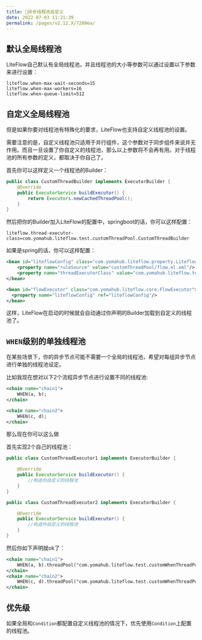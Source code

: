 ```yaml
---
title: 🥗异步线程池自定义
date: 2022-07-03 11:21:39
permalink: /pages/v2.12.X/7280ea/
---
```


## 默认全局线程池

LiteFlow自己默认有全局线程池，并且线程池的大小等参数可以通过设置以下参数来进行设置：

```properties
liteflow.when-max-wait-seconds=15
liteflow.when-max-workers=16
liteflow.when-queue-limit=512
```

## 自定义全局线程池

但是如果你要对线程池有特殊化的要求，LiteFlow也支持自定义线程池的设置。

需要注意的是，自定义线程池只适用于并行组件，这个参数对于同步组件来说并无作用。而且一旦设置了你自定义的线程池，那么以上参数将不会再有用。对于线程池的所有参数的定义，都取决于你自己了。



首先你可以这样定义一个线程池的Builder：

```java
public class CustomThreadBuilder implements ExecutorBuilder {
    @Override
    public ExecutorService buildExecutor() {
        return Executors.newCachedThreadPool();
    }
}
```



然后把你的Builder加入LiteFlow的配置中，springboot的话，你可以这样配置：

```properties
liteflow.thread-executor-class=com.yomahub.liteflow.test.customThreadPool.CustomThreadBuilder
```



如果是spring的话，你可以这样配置：

```xml
<bean id="liteflowConfig" class="com.yomahub.liteflow.property.LiteflowConfig">
	<property name="ruleSource" value="customThreadPool/flow.el.xml"/>
    <property name="threadExecutorClass" value="com.yomahub.liteflow.test.customThreadPool.CustomThreadBuilder"/>
</bean>

<bean id="flowExecutor" class="com.yomahub.liteflow.core.FlowExecutor">
  <property name="liteflowConfig" ref="liteflowConfig"/>
</bean>
```



这样，LiteFlow在启动的时候就会自动通过你声明的Builder加载到自定义的线程池了。



## `WHEN`级别的单独线程池

在某些场景下，你的异步节点可能不需要一个全局的线程池，希望对每组异步节点进行单独的线程池设定。

比如我现在想对以下2个流程异步节点进行设置不同的线程池:

```xml
<chain name="chain1">
    WHEN(a, b);
</chain>

<chain name="chain2">
    WHEN(c, d);
</chain>
```

那么现在你可以这么做

首先实现2个自己的线程池：

```java
public class CustomThreadExecutor1 implements ExecutorBuilder {

    @Override
    public ExecutorService buildExecutor() {
        //构造你自定义的线程池
    }
}
```

```java
public class CustomThreadExecutor2 implements ExecutorBuilder {

    @Override
    public ExecutorService buildExecutor() {
        //构造你自定义的线程池
    }
}
```

然后你如下声明就ok了：

```xml
<chain name="chain1">
    WHEN(a, b).threadPool("com.yomahub.liteflow.test.customWhenThreadPool.CustomThreadExecutor1");
</chain>
<chain name="chain2">
    WHEN(c, d).threadPool("com.yomahub.liteflow.test.customWhenThreadPool.CustomThreadExecutor2");
</chain>
```



## 优先级

如果全局和`Condition`都配置自定义线程池的情况下，优先使用`Condition`上配置的线程池。
